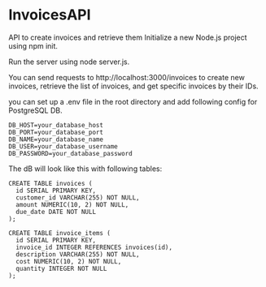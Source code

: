 # InvoicesAPI
API to create invoices and retrieve them
Initialize a new Node.js project using npm init.

Run the server using node server.js.

You can send requests to http://localhost:3000/invoices to create new invoices, retrieve the list of invoices, and get specific invoices by their IDs.


you can set up a .env file in the root directory and add following config for PostgreSQL DB.
```
DB_HOST=your_database_host
DB_PORT=your_database_port
DB_NAME=your_database_name
DB_USER=your_database_username
DB_PASSWORD=your_database_password
```


The dB will look like this with following tables:
```
CREATE TABLE invoices (
  id SERIAL PRIMARY KEY,
  customer_id VARCHAR(255) NOT NULL,
  amount NUMERIC(10, 2) NOT NULL,
  due_date DATE NOT NULL
);

CREATE TABLE invoice_items (
  id SERIAL PRIMARY KEY,
  invoice_id INTEGER REFERENCES invoices(id),
  description VARCHAR(255) NOT NULL,
  cost NUMERIC(10, 2) NOT NULL,
  quantity INTEGER NOT NULL
);
```
